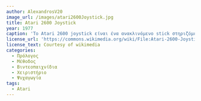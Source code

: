 ```yaml
---
author: AlexandrosV20
image_url: /images/atari2600Joystick.jpg
title: Atari 2600 Joystick
year: 1977
caption: 'Το Atari 2600 joystick είναι ένα ανακλινόμενο stick στηριζόμενο σε μια γερή βάση η οποία περιείχε και ένα κουμπί δράσης. Έχει την δυνατότητα την μετακίνηση του παίκτη εκτος απο τις 4 κατευθύνσεις αλλά και προς 2 κατευθύνσεις ταυτόχρονα εάν αυτό υποστηρίζεται. Το Atari 2600 joystick, όπως όλα τα πρώιμα joysticks, ήταν ψηφιακό και όχι αναλογικό όπως τα σύγχρονα joysticks.'
license_url: 'https://commons.wikimedia.org/wiki/File:Atari-2600-Joystick.jpg'
license_text: Courtesy of wikimedia
categories:
  - Πρόλογος
  - Μέθοδος
  - Βιντεοπαιχνίδια
  - Χειριστήριο
  - Ψυχαγωγία
tags:
  - Atari
---
```


